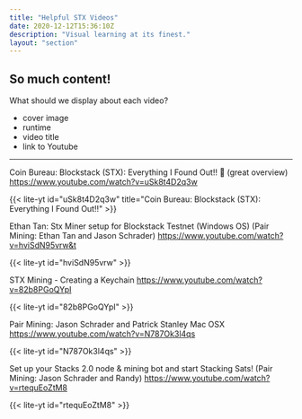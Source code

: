 ```yaml
---
title: "Helpful STX Videos"
date: 2020-12-12T15:36:10Z
description: "Visual learning at its finest."
layout: "section"
---
```


## So much content!

What should we display about each video?
- cover image
- runtime
- video title
- link to Youtube

-----

Coin Bureau: Blockstack (STX): Everything I Found Out!! 🧐
(great overview)
https://www.youtube.com/watch?v=uSk8t4D2q3w

{{< lite-yt id="uSk8t4D2q3w" title="Coin Bureau: Blockstack (STX): Everything I Found Out!!" >}}

Ethan Tan: Stx Miner setup for Blockstack Testnet (Windows OS)
(Pair Mining: Ethan Tan and Jason Schrader)
https://www.youtube.com/watch?v=hviSdN95vrw&t

{{< lite-yt id="hviSdN95vrw" >}}

STX Mining - Creating a Keychain
https://www.youtube.com/watch?v=82b8PGoQYpI

{{< lite-yt id="82b8PGoQYpI" >}}

Pair Mining: Jason Schrader and Patrick Stanley
Mac OSX
https://www.youtube.com/watch?v=N787Ok3l4qs

{{< lite-yt id="N787Ok3l4qs" >}}

Set up your Stacks 2.0 node & mining bot and start Stacking Sats!
(Pair Mining: Jason Schrader and Randy)
https://www.youtube.com/watch?v=rtequEoZtM8

{{< lite-yt id="rtequEoZtM8" >}}